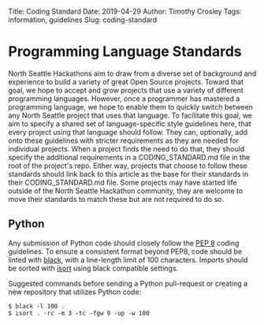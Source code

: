 Title: Coding Standard
Date: 2019-04-29
Author: Timothy Crosley
Tags: information, guidelines
Slug: coding-standard

# Programming Language Standards

North Seattle Hackathons aim to draw from a diverse set of background and experience to build a variety of great Open Source projects. Toward that goal, we hope to accept and grow projects that use a variety of different programming languages. However, once a programmer has mastered a programming language, we hope to enable them to quickly switch between any North Seattle project that uses that language. To facilitate this goal, we aim to specify a shared set of language-specific style guidelines here, that every project using that language should follow. They can, optionally, add onto these guidelines with stricter requirements as they are needed for individual projects. When a project finds the need to do that, they should specify the additional requirements in a CODING_STANDARD.md file in the root of the project's repo. Either way, projects that choose to follow these standards should link back to this article as the base for their standards in their CODING_STANDARD.md file. Some projects may have started life outside of the North Seattle Hackathon community, they are welcome to move their standards to match these but are not required to do so.

## Python
Any submission of Python code should closely follow the [PEP 8](https://www.python.org/dev/peps/pep-0008/) coding guidelines.
To ensure a consistent format beyond PEP8, code should be linted with [black](https://github.com/ambv/black), with a line-length limit of 100
characters.  Imports should be sorted with [isort](https://github.com/timothycrosley/isort) using black compatible settings.

Suggested commands before sending a Python pull-request or creating a new repository that utilizes Python code:

```shell
$ black -l 100 .
$ isort . -rc -m 3 -tc -fgw 0 -up -w 100
```
